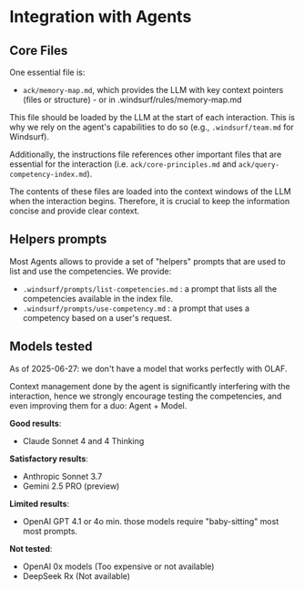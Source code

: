 # Integration with Agents

## Core Files
One essential file is:
- `ack/memory-map.md`, which provides the LLM with key context pointers (files or structure) - or in .windsurf/rules/memory-map.md

This file should be loaded by the LLM at the start of each interaction. This is why we rely on the agent's capabilities to do so (e.g., `.windsurf/team.md` for Windsurf).

Additionally, the instructions file references other important files that are essential for the interaction (i.e. `ack/core-principles.md` and `ack/query-competency-index.md`).

The contents of these files are loaded into the context windows of the LLM when the interaction begins. Therefore, it is crucial to keep the information concise and provide clear context.

## Helpers prompts
Most Agents allows to provide a set of "helpers" prompts that are used to list and use the competencies. 
We provide:
- `.windsurf/prompts/list-competencies.md` : a prompt that lists all the competencies available in the index file.
- `.windsurf/prompts/use-competency.md` : a prompt that uses a competency based on a user's request.

## Models tested

As of 2025-06-27: we don't have a model that works perfectly with OLAF.

Context management done by the agent is significantly interfering with the interaction, hence we strongly encourage testing the competencies, and even improving them for a duo: Agent + Model.

**Good results**:
- Claude Sonnet 4 and 4 Thinking

**Satisfactory results**:
- Anthropic Sonnet 3.7
- Gemini 2.5 PRO (preview)

**Limited results**:
- OpenAI GPT 4.1 or 4o min. those models require "baby-sitting" most most prompts.

**Not tested**:
- OpenAI 0x models (Too expensive or not available)
- DeepSeek Rx (Not available)
